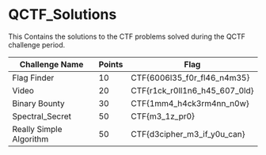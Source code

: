 # QCTF_Solutions
This Contains the solutions to the CTF problems solved during the QCTF challenge period.

| Challenge Name    | Points | Flag   |
| -------- | --- | ------------ |
| Flag Finder    | 10  | CTF{6006l35_f0r_fl46_n4m35}     |
| Video      | 20  | CTF{r1ck_r0ll1n6_h45_607_0ld}     |
| Binary Bounty  | 30  | CTF{1mm4_h4ck3rm4nn_n0w}    |
| Spectral_Secret  | 50  | CTF{m3_1z_pr0}    |
| Really Simple Algorithm  | 50  | CTF{d3cipher_m3_if_y0u_can}    |
